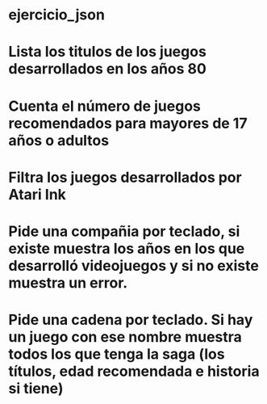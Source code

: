 # ejercicio_json

# Lista los titulos de los juegos desarrollados en los años 80

# Cuenta el número de juegos recomendados para mayores de 17 años o adultos

# Filtra los juegos desarrollados por Atari Ink

# Pide una compañia por teclado, si existe muestra los años en los que desarrolló videojuegos y si no existe muestra un error.

# Pide una cadena por teclado. Si hay un juego con ese nombre muestra todos los que tenga la saga (los títulos, edad recomendada e historia si tiene)
